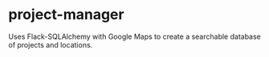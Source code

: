 # project-manager
Uses Flack-SQLAlchemy with Google Maps to create a searchable database of projects and locations.

